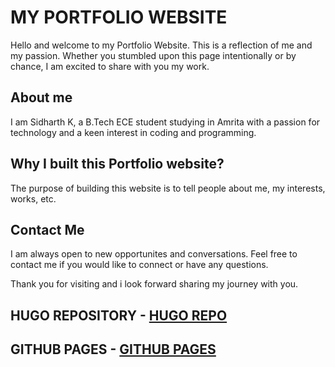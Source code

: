# MY PORTFOLIO WEBSITE

Hello and welcome to my Portfolio Website. This is a reflection of me and my passion. Whether you stumbled upon this page intentionally or by chance, I am excited to share with you my work.

## About me

I am Sidharth K, a B.Tech ECE student studying in Amrita with a passion for technology and a keen interest in coding and programming.

## Why I built this Portfolio website?

The purpose of building this website is to tell people about me, my interests, works, etc.

## Contact Me

I am always open to new opportunites and conversations. Feel free to contact me if you would like to connect or have any questions.

Thank you for visiting and i look forward sharing my journey with you.

## **HUGO REPOSITORY** - [HUGO REPO](https://github.com/sidharth256/portfolio.github.io)

## **GITHUB PAGES** - [GITHUB PAGES](https://sidharth256.github.io/portfolio.github.io)
